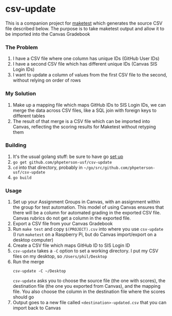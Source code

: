 # csv-update

This is a companion project for [maketest](https://github.com/phpeterson-usf/maketest)
which generates the source CSV file described below. The purpose is to take maketest
output and allow it to be imported into the Canvas Gradebook

### The Problem
1. I have a CSV file where one column has unique IDs (GitHub User IDs)
1. I have a second CSV file which has different unique IDs (Canvas SIS Login IDs)
1. I want to update a column of values from the first CSV file to the second, without
relying on order of rows

### My Solution
1. Make up a mapping file which maps GitHub IDs to SIS Login IDs, we can merge the
data across CSV files, like a SQL join with foreign keys to different tables
1. The result of that merge is a CSV file which can be imported into Canvas,
reflecting the scoring results for Maketest without retyping them

### Building
1. It's the usual golang stuff: be sure to have go [set up](https://golang.org/doc/install)
1. `go get github.com/phpeterson-usf/csv-update`
1. `cd` into that directory, probably in `~/go/src/github.com/phpeterson-usf/csv-update`
1. `go build`

### Usage
1. Set up your Assignment Groups in Canvas, with an assignment within the group
for test automation. This model of using Canvas ensures that there will be a column
for automated grading in the exported CSV file. Canvas rubrics do not get a column
in the exported file.
1. Export a CSV file from your Canvas Gradebook
1. Run `make test` and copy `$(PROJECT).csv` into where you use `csv-update`
(I run `maketest` on a Raspberry Pi, but do Canvas import/export on a desktop computer)
1. Create a CSV file which maps GitHub ID to SIS Login ID
1. `csv-update` takes a `-C` option to set a working directory. I put my CSV files on my
desktop, so `/Users/phil/Desktop`
1. Run the merge
	<pre><code>csv-update -C ~/Desktop</code></pre>
	`csv-update` asks you to choose the source file (the one with scores), the destination
	file (the one you exported from Canvas), and the mapping file. You also choose the column
	in the destination file where the scores should go
1. Output goes to a new file called `<destination>-updated.csv` that you can import back to Canvas
